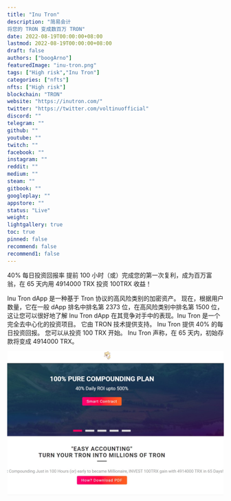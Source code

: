 ```yaml
---
title: "Inu Tron"
description: "简易会计
将您的 TRON 变成数百万 TRON"
date: 2022-08-19T00:00:00+08:00
lastmod: 2022-08-19T00:00:00+08:00
draft: false
authors: ["boogArno"]
featuredImage: "inu-tron.png"
tags: ["High risk","Inu Tron"]
categories: ["nfts"]
nfts: ["High risk"]
blockchain: "TRON"
website: "https://inutron.com/"
twitter: "https://twitter.com/voltinuofficial"
discord: ""
telegram: ""
github: ""
youtube: ""
twitch: ""
facebook: ""
instagram: ""
reddit: ""
medium: ""
steam: ""
gitbook: ""
googleplay: ""
appstore: ""
status: "Live"
weight: 
lightgallery: true
toc: true
pinned: false
recommend: false
recommend1: false
---
```

40% 每日投资回报率
提前 100 小时（或）完成您的第一次复利，成为百万富翁，在 65 天内用 4914000 TRX 投资 100TRX 收益！

Inu Tron dApp 是一种基于 Tron 协议的高风险类别的加密资产。 现在，根据用户数量，它在一般 dApp 排名中排名第 2373 位，在高风险类别中排名第 1500 位，这让您可以很好地了解 Inu Tron dApp 在其竞争对手中的表现。Inu Tron 是一个完全去中心化的投资项目。 它由 TRON 技术提供支持。 Inu Tron 提供 40% 的每日投资回报。 您可以从投资 100 TRX 开始。 Inu Tron 声称，在 65 天内，初始存款将变成 4914000 TRX。

![inutron-dapp-high-risk-tron-image1_89708304b469f74db4046e0d0c5cab36](inutron-dapp-high-risk-tron-image1_89708304b469f74db4046e0d0c5cab36.png)